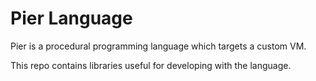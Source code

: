 # Pier Language
Pier is a procedural programming language which targets a custom VM.

This repo contains libraries useful for developing with the language.


